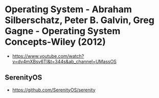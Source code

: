 # Operating System - Abraham Silberschatz, Peter B. Galvin, Greg Gagne - Operating System Concepts-Wiley (2012)

- https://www.youtube.com/watch?v=dv4mXBsv6TI&t=344s&ab_channel=UMassOS

## SerenityOS

- https://github.com/SerenityOS/serenity
